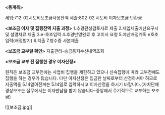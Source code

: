
**<통계목>**

세입:712-02시도비보조금사용잔액
세출:802-02 시도비 이자보조금 반환금

**<보조금 이자 및 집행잔액 지출 과정>**
1.추경편성검토자료 제출 
2.세입세출예산요구서 및 설명자료 제출 
3.e-호조입력 
4.추경반영완료 후 고지서 요청 
5.예산배정계획 e호조입력(배정받기)
6.지출 
7.영수증 사본제출


**<보조금 교부일 확인>**
지출관리-송금통지수신내역조회


**<보조금 교부 전 집행한 경우 이자산정>**

원칙은 보조금 교부전에는 사업비 집행을 제한하고 있으나 신속집행에 따라 교부전에도 집행을 하는 경우가 많습니다. 다만 이자산정은 입금한 날짜로부터 산정하셔야 하므로 지출액을 5.14일이전꺼는 5.14일로 입력하시고 이자산정을 하시기 바랍니다.(자치단체경상보조는 실무에서는 이자반납을 받지 않습니다-중앙에서 주기적으로 교부하는 보조금)


![[보조금.jpg]]